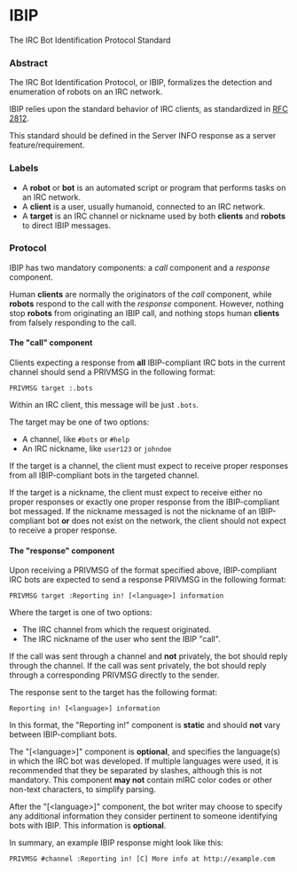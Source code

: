 # IBIP
The IRC Bot Identification Protocol Standard

### Abstract

The IRC Bot Identification Protocol, or IBIP, formalizes the detection and enumeration of robots on an IRC network.

IBIP relies upon the standard behavior of IRC clients, as standardized in [RFC 2812](https://tools.ietf.org/html/rfc2812).

This standard should be defined in the Server INFO response as a server feature/requirement.

### Labels

* A **robot** or **bot** is an automated script or program that performs tasks on an IRC network.
* A **client** is a user, usually humanoid, connected to an IRC network.
* A **target** is an IRC channel or nickname used by both **clients** and **robots** to direct IBIP messages.

### Protocol

IBIP has two mandatory components: a *call* component and a *response* component.

Human **clients** are normally the originators of the *call* component, while **robots** respond to the call with the *response* component. However, nothing stop **robots** from originating an IBIP call, and nothing stops human **clients** from falsely responding to the call.

#### The "call" component

Clients expecting a response from **all** IBIP-compliant IRC bots in the current channel should send a PRIVMSG in the following format:

```
PRIVMSG target :.bots
```

Within an IRC client, this message will be just `.bots`.

The target may be one of two options:

* A channel, like `#bots` or `#help`
* An IRC nickname, like `user123` or `johndoe`

If the target is a channel, the client must expect to receive proper responses from all IBIP-compliant bots in the targeted channel.

If the target is a nickname, the client must expect to receive either no proper responses or exactly one proper response from the IBIP-compliant bot messaged. If the nickname messaged is not the nickname of an IBIP-compliant bot **or** does not exist on the network, the client should not expect to receive a proper response.

#### The "response" component

Upon receiving a PRIVMSG of the format specified above, IBIP-compliant IRC bots are expected to send a response PRIVMSG in the following format:

```
PRIVMSG target :Reporting in! [<language>] information
```

Where the target is one of two options:

* The IRC channel from which the request originated.
* The IRC nickname of the user who sent the IBIP "call".

If the call was sent through a channel and **not** privately, the bot should reply through the channel. If the call was sent privately, the bot should reply through a corresponding PRIVMSG directly to the sender.

The response sent to the target has the following format:

```
Reporting in! [<language>] information
```

In this format, the "Reporting in!" component is **static** and should **not** vary between IBIP-compliant bots.

The "[\<language\>]" component is **optional**, and specifies the language(s) in which the IRC bot was developed. If multiple languages were used, it is recommended that they be separated by slashes, although this is not mandatory. This component **may not** contain mIRC color codes or other non-text characters, to simplify parsing.

After the "[\<language\>]" component, the bot writer may choose to specify any additional information they consider pertinent to someone identifying bots with IBIP. This information is **optional**.

In summary, an example IBIP response might look like this:

```
PRIVMSG #channel :Reporting in! [C] More info at http://example.com
```
